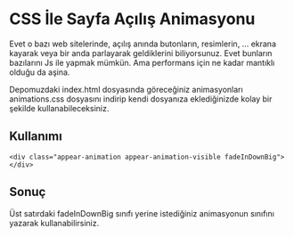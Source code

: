 # CSS İle Sayfa Açılış Animasyonu
  
Evet o bazı web sitelerinde, açılış anında butonların, resimlerin, ... ekrana kayarak veya bir anda parlayarak geldiklerini biliyorsunuz. Evet bunların bazılarını Js ile yapmak mümkün. Ama performans için ne kadar mantıklı olduğu da aşina.

Depomuzdaki index.html dosyasında göreceğiniz animasyonları animations.css dosyasını indirip kendi dosyanıza eklediğinizde kolay bir şekilde kullanabileceksiniz.

## Kullanımı
```
<div class="appear-animation appear-animation-visible fadeInDownBig"></div>
```

## Sonuç

Üst satırdaki fadeInDownBig sınıfı yerine istediğiniz animasyonun sınıfını yazarak kullanabilirsiniz.